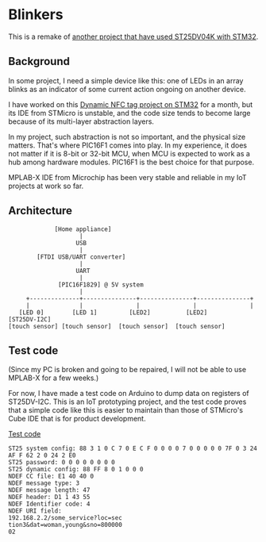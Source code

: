 # Blinkers

This is a remake of [another project that have used ST25DV04K with STM32](https://github.com/araobp/stm32-mcu/tree/master/NUCLEO-F401RE/NFC).

## Background

In some project, I need a simple device like this: one of LEDs in an array blinks as an indicator of some current action ongoing on another device. 

I have worked on this [Dynamic NFC tag project on STM32](https://github.com/araobp/stm32-mcu/tree/master/NUCLEO-F401RE/NFC) for a month, but its IDE from STMicro is unstable, and the code size tends to become large because of its multi-layer abstraction layers.

In my project, such abstraction is not so important, and the physical size matters. That's where PIC16F1 comes into play. In my experience, it does not matter if it is 8-bit or 32-bit MCU, when MCU is expected to work as a hub among hardware modules. PIC16F1 is the best choice for that purpose.

MPLAB-X IDE from Microchip has been very stable and reliable in my IoT projects at work so far.

## Architecture

```
             [Home appliance]
                    |
                   USB
                    |
        [FTDI USB/UART converter]
                    |
                   UART
                    |
              [PIC16F1829] @ 5V system
                    |
     +--------------+---------------+---------------+---------------+
     |              |               |               |               |
   [LED 0]        [LED 1]         [LED2]          [LED2]       [ST25DV-I2C]
[touch sensor] [touch sensor]  [touch sensor]  [touch sensor]
```

## Test code

(Since my PC is broken and going to be repaired, I will not be able to use MPLAB-X for a few weeks.)

For now, I have made a test code on Arduino to dump data on registers of ST25DV-I2C. This is an IoT prototyping project, and the test code proves that a simple code like this is easier to maintain than those of STMicro's Cube IDE that is for product development.

[Test code](./arduino/)

```
ST25 system config: 88 3 1 0 C 7 0 E C F 0 0 0 0 7 0 0 0 0 0 7F 0 3 24 AF F 62 2 0 24 2 E0 
ST25 password: 0 0 0 0 0 0 0 0 
ST25 dynamic config: 88 FF 8 0 1 0 0 0 
NDEF CC file: E1 40 40 0 
NDEF message type: 3 
NDEF message length: 47 
NDEF header: D1 1 43 55 
NDEF Identifier code: 4 
NDEF URI field:
192.168.2.2/some_service?loc=sec
tion3&dat=woman,young&sno=800000
02
```
